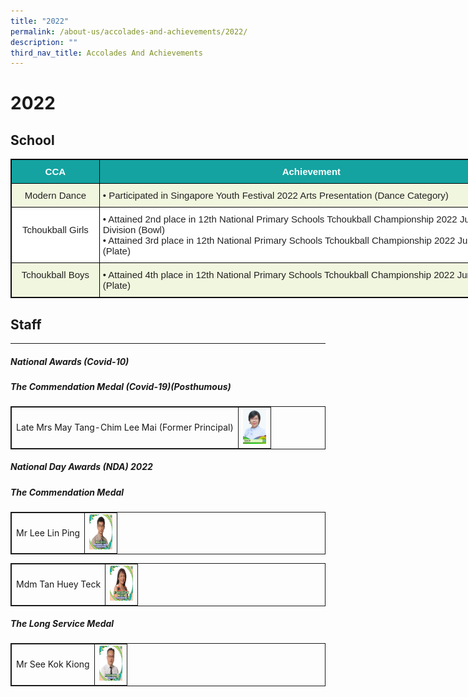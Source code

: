 ```yaml
---
title: "2022"
permalink: /about-us/accolades-and-achievements/2022/
description: ""
third_nav_title: Accolades And Achievements
---
```

# 2022
## School

<style type="text/css">
.tg  {border-collapse:collapse;border-spacing:0;}
.tg td{border-color:black;border-style:solid;border-width:1px;font-family:Arial, sans-serif;font-size:14px;
  overflow:hidden;padding:10px 5px;word-break:normal;}
.tg th{border-color:black;border-style:solid;border-width:1px;font-family:Arial, sans-serif;font-size:14px;
  font-weight:normal;overflow:hidden;padding:10px 5px;word-break:normal;}
.tg .tg-zjy1{background-color:#FFF;color:#222;font-size:15px;text-align:left;vertical-align:top}
.tg .tg-c1ao{background-color:#F1F6DF;color:#222;font-size:15px;text-align:center;vertical-align:top}
.tg .tg-mlub{background-color:#14A3A1;color:#FFF;font-size:15px;font-weight:bold;text-align:center;vertical-align:middle}
.tg .tg-e942{background-color:#F1F6DF;color:#222;font-size:15px;text-align:left;vertical-align:top}
.tg .tg-1p05{background-color:#FFF;color:#222;font-size:15px;text-align:center;vertical-align:top}
</style>
<table class="tg" style="undefined;table-layout: fixed; width: 822px">
<colgroup>
<col style="width: 141px">
<col style="width: 681px">
</colgroup>
<thead>
  <tr>
    <th class="tg-mlub"><span style="color:#FFF;background-color:#14A3A1">CCA</span></th>
    <th class="tg-mlub"><span style="color:#FFF;background-color:#14A3A1">Achievement</span></th>
  </tr>
</thead>
<tbody>
  <tr>
    <td class="tg-c1ao">Modern Dance<br></td>
    <td class="tg-e942"><span style="font-weight:400;font-style:normal;text-decoration:none">• </span>Participated in Singapore Youth Festival 2022 Arts Presentation (Dance Category)</td>
  </tr>
  <tr>
    <td class="tg-1p05"><br>Tchoukball Girls</td>
    <td class="tg-zjy1"><span style="font-weight:400;font-style:normal;text-decoration:none">• </span>Attained 2nd place in 12th National Primary Schools Tchoukball Championship 2022 Junior Division (Bowl)<br><span style="font-weight:400;font-style:normal;text-decoration:none">• </span>Attained 3rd place in 12th National Primary Schools Tchoukball Championship 2022 Junior Division (Plate)<br></td>
  </tr>
  <tr>
    <td class="tg-c1ao"> Tchoukball Boys</td>
    <td class="tg-e942"><span style="font-weight:400;font-style:normal;text-decoration:none">• </span>Attained 4th place in 12th National Primary Schools Tchoukball Championship 2022 Junior Division (Plate) </td>
  </tr>
</tbody>
</table>


## Staff
----

<style>
table, td, th {
  border: 1px solid;
}

table {
  width: 100%;
  border-collapse: collapse;
}
</style>

<h5>National Awards (Covid-10)</h5>

##### **The Commendation Medal (Covid-19)(Posthumous)**

<table>
  <tbody><tr>
    <td>Late Mrs May Tang-Chim Lee Mai (Former Principal)</td>
    <td class="tg-8jgo"><img height="56" width="37" alt="Image" src="/images/Awards/Mrs%20May%20Tang-FINAL.jpg"></td>
  </tr>
</tbody></table>

<h5>National Day Awards (NDA) 2022</h5>

##### **The Commendation Medal**

<table>
  <tbody><tr>
    <td>Mr Lee Lin Ping</td>
    <td class="tg-8jgo"><img height="56" width="37" alt="Image" src="/images/Awards/mr%20lee%20lin%20ping.jpg"></td>
  </tr>
</tbody></table>

<table>
  <tbody><tr>
    <td>Mdm Tan Huey Teck</td>
    <td class="tg-8jgo"><img height="56" width="37" alt="Image" src="/images/Awards/mdm%20tan%20huey%20teck%20michelle.jpg"></td>
  </tr>
</tbody></table>


##### **The Long Service Medal**  

<table>
  <tbody><tr>
    <td>Mr See Kok Kiong</td>
    <td class="tg-8jgo"><img height="56" width="37" alt="Image" src="/images/Awards/mr%20see%20kok%20kiong.jpg"></td>
  </tr>
</tbody></table>